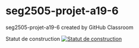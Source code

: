 # seg2505-projet-a19-6
seg2505-projet-a19-6 created by GitHub Classroom

Statut de construction
[![Statut de construction](https://app.circleci.com/github/SEG2105-uottawa/seg2505-projet-a19-6.png?branch=master)](https://app.circleci.com/github/SEG2105-uottawa/seg2505-projet-a19-6)
